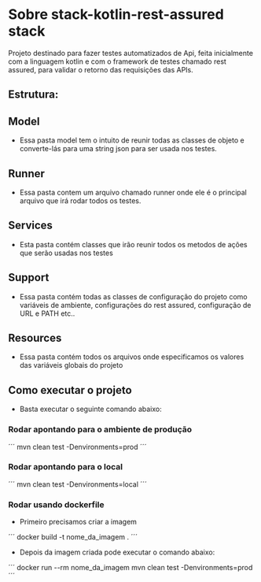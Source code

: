 # Sobre stack-kotlin-rest-assured stack

Projeto destinado para fazer testes automatizados de Api, feita inicialmente com a linguagem kotlin e com o framework de testes chamado rest assured, para validar o retorno das requisições das APIs.

## Estrutura:

## Model

 -  Essa pasta model tem o intuito de reunir todas as classes de objeto e converte-lás para uma string json para ser usada nos testes.

## Runner

- Essa pasta contem um arquivo chamado runner onde ele é o principal arquivo que irá rodar todos os testes.

## Services

- Esta pasta contém classes que irão reunir todos os metodos de ações que serão usadas nos testes

## Support

- Essa pasta contém todas as classes de configuração do projeto como variáveis de ambiente, configurações do rest assured, configuração de URL e PATH etc..

## Resources

- Essa pasta contém todos os arquivos onde especificamos os valores das variáveis globais do projeto


## Como executar o projeto

- Basta executar o seguinte comando abaixo:

### Rodar apontando para o ambiente de produção

´´´
mvn clean test -Denvironments=prod
´´´ 

### Rodar apontando para o local

´´´
mvn clean test -Denvironments=local
´´´ 

### Rodar usando dockerfile

- Primeiro precisamos criar a imagem

´´´
docker build -t nome_da_imagem .
´´´

- Depois da imagem criada pode executar o comando abaixo:

´´´
docker run --rm  nome_da_imagem mvn clean test -Denvironments=prod
´´´
